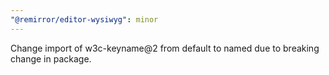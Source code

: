 ```yaml
---
"@remirror/editor-wysiwyg": minor
---
```


Change import of w3c-keyname@2 from default to named due to breaking change in package.
